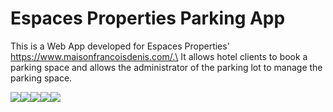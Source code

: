 # Espaces Properties Parking App

This is a Web App developed for Espaces Properties' https://www.maisonfrancoisdenis.com/.\
It allows hotel clients to book a parking space and allows the administrator of the parking lot to manage the parking space.

<div style="display: flex;">
  <img src="https://img.shields.io/badge/React-20232A?style=for-the-badge&logo=react&logoColor=61DAFB" />
  <img src="https://img.shields.io/badge/Tailwind_CSS-38B2AC?style=for-the-badge&logo=tailwind-css&logoColor=white" />
  <img src="https://img.shields.io/badge/Node%20js-339933?style=for-the-badge&logo=nodedotjs&logoColor=white" />
  <img src="https://img.shields.io/badge/Express%20js-000000?style=for-the-badge&logo=express&logoColor=white" />
  <img src="https://img.shields.io/badge/PostgreSQL-316192?style=for-the-badge&logo=postgresql&logoColor=white" />
</div>
